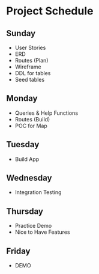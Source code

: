 # Project Schedule

## Sunday
- User Stories
- ERD
- Routes (Plan)
- Wireframe
- DDL for tables
- Seed tables

## Monday
- Queries & Help Functions
- Routes (Build)
- POC for Map

## Tuesday
- Build App

## Wednesday
- Integration Testing

## Thursday
- Practice Demo
- Nice to Have Features

## Friday
- DEMO